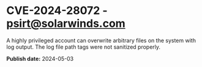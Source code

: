 # CVE-2024-28072 - psirt@solarwinds.com

A highly privileged account can overwrite arbitrary files on the system with log output. The log file path tags were not sanitized properly. 








**Publish date:** 2024-05-03
